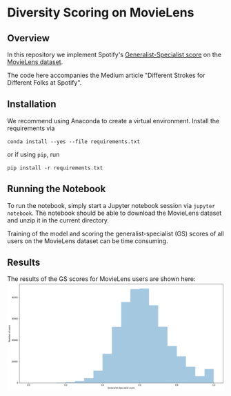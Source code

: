 # Diversity Scoring on MovieLens

## Overview

In this repository we implement Spotify's [Generalist-Specialist score](https://dl.acm.org/doi/abs/10.1145/3366423.3380281) 
on the [MovieLens dataset](https://grouplens.org/datasets/movielens/).

The code here accompanies the Medium article "Different Strokes for Different Folks at Spotify".

## Installation

We recommend using Anaconda to create a virtual environment. Install the requirements via
```
conda install --yes --file requirements.txt 
```
or if using `pip`, run
```
pip install -r requirements.txt
```

## Running the Notebook

To run the notebook, simply start a Jupyter notebook session via `jupyter notebook`.
The notebook should be able to download the MovieLens dataset and unzip it in the 
current directory.

Training of the model and scoring the generalist-specialist (GS) scores of all users 
on the MovieLens dataset can be time consuming.

## Results

The results of the GS scores for MovieLens users are shown here:
![](./assets/gs_score_movielens.png)
